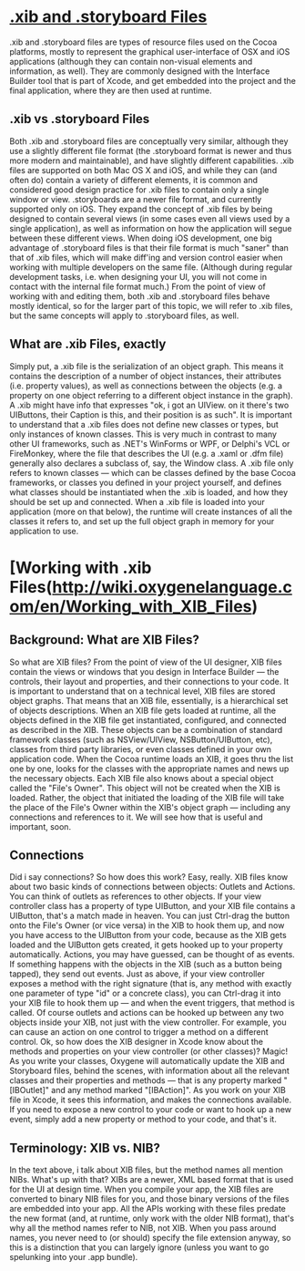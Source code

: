 [.xib and .storyboard Files](http://wiki.oxygenelanguage.com/en/.xib_and_.storyboard_Files)
====

.xib and .storyboard files are types of resource files used on the Cocoa platforms, mostly to represent the graphical user-interface of OSX and iOS applications (although they can contain non-visual elements and information, as well). They are commonly designed with the Interface Builder tool that is part of Xcode, and get embedded into the project and the final application, where they are then used at runtime.

.xib vs .storyboard Files
----
Both .xib and .storyboard files are conceptually very similar, although they use a slightly different file format (the .storyboard format is newer and thus more modern and maintainable), and have slightly different capabilities.
.xib files are supported on both Mac OS X and iOS, and while they can (and often do) contain a variety of different elements, it is common and considered good design practice for .xib files to contain only a single window or view.
.storyboards are a newer file format, and currently supported only on iOS. They expand the concept of .xib files by being designed to contain several views (in some cases even all views used by a single application), as well as information on how the application will segue between these different views.
When doing iOS development, one big advantage of .storyboard files is that their file format is much "saner" than that of .xib files, which will make diff'ing and version control easier when working with multiple developers on the same file. (Although during regular development tasks, i.e. when designing your UI, you will not come in contact with the internal file format much.)
From the point of view of working with and editing them, both .xib and .storyboard files behave mostly identical, so for the larger part of this topic, we will refer to .xib files, but the same concepts will apply to .storyboard files, as well.

What are .xib Files, exactly
----
Simply put, a .xib file is the serialization of an object graph. This means it contains the description of a number of object instances, their attributes (i.e. property values), as well as connections between the objects (e.g. a property on one object referring to a different object instance in the graph).
A .xib might have info that expresses "ok, i got an UIView. on it there's two UIButtons, their Caption is this, and their position is as such".
It is important to understand that a .xib files does not define new classes or types, but only instances of known classes. This is very much in contrast to many other UI frameworks, such as .NET's WinForms or WPF, or Delphi's VCL or FireMonkey, where the file that describes the UI (e.g. a .xaml or .dfm file) generally also declares a subclass of, say, the Window class.
A .xib file only refers to known classes — which can be classes defined by the base Cocoa frameworks, or classes you defined in your project yourself, and defines what classes should be instantiated when the .xib is loaded, and how they should be set up and connected.
When a .xib file is loaded into your application (more on that below), the runtime will create instances of all the classes it refers to, and set up the full object graph in memory for your application to use.


[Working with .xib Files(http://wiki.oxygenelanguage.com/en/Working_with_XIB_Files)
====

Background: What are XIB Files?
----

So what are XIB files? From the point of view of the UI designer, XIB files contain the views or windows that you design in Interface Builder — the controls, their layout and properties, and their connections to your code.
It is important to understand that on a technical level, XIB files are stored object graphs. That means that an XIB file, essentially, is a hierarchical set of objects descriptions. When an XIB file gets loaded at runtime, all the objects defined in the XIB file get instantiated, configured, and connected as described in the XIB.
These objects can be a combination of standard framework classes (such as NSView/UIView, NSButton/UIButton, etc), classes from third party libraries, or even classes defined in your own application code. When the Cocoa runtime loads an XIB, it goes thru the list one by one, looks for the classes with the appropriate names and news up the necessary objects.
Each XIB file also knows about a special object called the "File's Owner". This object will not be created when the XIB is loaded. Rather, the object that initiated the loading of the XIB file will take the place of the File's Owner within the XIB's object graph — including any connections and references to it. We will see how that is useful and important, soon.

Connections
----
Did i say connections? So how does this work?
Easy, really. XIB files know about two basic kinds of connections between objects: Outlets and Actions.
You can think of outlets as references to other objects. If your view controller class has a property of type UIButton, and your XIB file contains a UIButton, that's a match made in heaven. You can just Ctrl-drag the button onto the File's Owner (or vice versa) in the XIB to hook them up, and now you have access to the UIButton from your code, because as the XIB gets loaded and the UIButton gets created, it gets hooked up to your property automatically.
Actions, you may have guessed, can be thought of as events. If something happens with the objects in the XIB (such as a button being tapped), they send out events. Just as above, if your view controller exposes a method with the right signature (that is, any method with exactly one parameter of type "id" or a concrete class), you can Ctrl-drag it into your XIB file to hook them up — and when the event triggers, that method is called.
Of course outlets and actions can be hooked up between any two objects inside your XIB, not just with the view controller. For example, you can cause an action on one control to trigger a method on a different control.
Ok, so how does the XIB designer in Xcode know about the methods and properties on your view controller (or other classes)? Magic! As you write your classes, Oxygene will automatically update the XIB and Storyboard files, behind the scenes, with information about all the relevant classes and their properties and methods — that is any property marked "[IBOutlet]" and any method marked "[IBAction]". As you work on your XIB file in Xcode, it sees this information, and makes the connections available.
If you need to expose a new control to your code or want to hook up a new event, simply add a new property or method to your code, and that's it.


Terminology: XIB vs. NIB?
----
In the text above, i talk about XIB files, but the method names all mention NIBs. What's up with that?
XIBs are a newer, XML based format that is used for the UI at design time. When you compile your app, the XIB files are converted to binary NIB files for you, and those binary versions of the files are embedded into your app. All the APIs working with these files predate the new format (and, at runtime, only work with the older NIB format), that's why all the method names refer to NIB, not XIB. When you pass around names, you never need to (or should) specify the file extension anyway, so this is a distinction that you can largely ignore (unless you want to go spelunking into your .app bundle).
